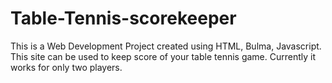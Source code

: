 # Table-Tennis-scorekeeper
This is a Web Development Project created using HTML, Bulma, Javascript. This site can be used to keep score of your table tennis game. Currently it works for only two players.
